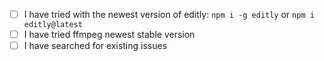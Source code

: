 - [ ] I have tried with the newest version of editly: `npm i -g editly` or `npm i editly@latest`
- [ ] I have tried ffmpeg newest stable version
- [ ] I have searched for existing issues